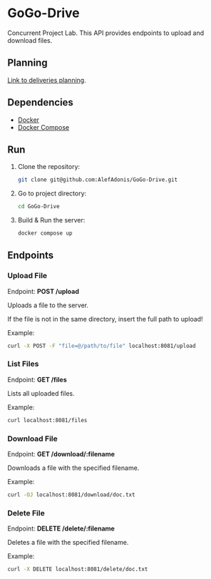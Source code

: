 # GoGo-Drive

Concurrent Project Lab.
This API provides endpoints to upload and download files.

## Planning

[Link to deliveries planning](https://docs.google.com/document/d/1yCEdzCiwON9m7ZTTcJZ1W4d2oVwjuQ9ezzgKpHltSDo/edit?usp=sharing).

## Dependencies

- [Docker](https://docs.docker.com/desktop/install/linux-install/)
- [Docker Compose](https://docs.docker.com/compose/install/linux/)

## Run

1. Clone the repository:
   ```sh
   git clone git@github.com:AlefAdonis/GoGo-Drive.git
   ```
2. Go to project directory:

   ```sh
   cd GoGo-Drive
   ```

3. Build & Run the server:
   ```sh
   docker compose up
   ```

## Endpoints

### Upload File

Endpoint: **POST /upload**

Uploads a file to the server.

If the file is not in the same directory, insert the full path to upload!

Example:

```sh
curl -X POST -F "file=@/path/to/file" localhost:8081/upload
```

### List Files

Endpoint: **GET /files**

Lists all uploaded files.

Example:

```sh
curl localhost:8081/files
```

### Download File

Endpoint: **GET /download/:filename**

Downloads a file with the specified filename.

Example:

```sh
curl -OJ localhost:8081/download/doc.txt
```

### Delete File

Endpoint: **DELETE /delete/:filename**

Deletes a file with the specified filename.

Example:

```sh
curl -X DELETE localhost:8081/delete/doc.txt
```
